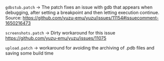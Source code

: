 `gdbstub.patch` -> The patch fixes an issue with gdb that appears when debugging, after setting a breakpoint and then letting execution continue.
Source: https://github.com/yuzu-emu/yuzu/issues/11154#issuecomment-1650216473


`screenshots.patch` -> Dirty workaround for this issue https://github.com/yuzu-emu/yuzu/issues/11075

`upload.patch` -> workaround for avoiding the archiving of .pdb files and saving some build time